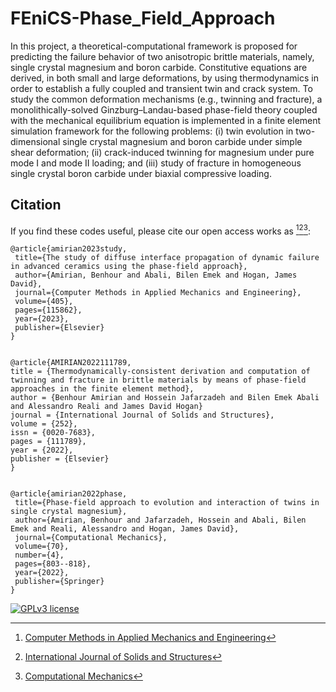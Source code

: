 # FEniCS-Phase_Field_Approach
In this project, a theoretical-computational framework is proposed for predicting the failure behavior of two anisotropic brittle materials, namely, single crystal magnesium and boron carbide. Constitutive equations are derived, in both small and large deformations, by using thermodynamics in order to establish a fully coupled and transient twin and crack system. To study the common deformation mechanisms (e.g., twinning and fracture), a monolithically-solved Ginzburg–Landau-based phase-field theory coupled with the mechanical equilibrium equation is implemented in a finite element simulation framework for the following problems: (i) twin evolution in two-dimensional single crystal magnesium and boron carbide under simple shear deformation; (ii) crack-induced twinning for magnesium under pure mode I and mode II loading; and (iii) study of fracture in homogeneous single crystal boron carbide under biaxial compressive loading.



## Citation
If you find these codes useful, please cite our open access works as [^1][^2][^3]:
```
@article{amirian2023study,
 title={The study of diffuse interface propagation of dynamic failure in advanced ceramics using the phase-field approach},
 author={Amirian, Benhour and Abali, Bilen Emek and Hogan, James David},
 journal={Computer Methods in Applied Mechanics and Engineering},
 volume={405},
 pages={115862},
 year={2023},
 publisher={Elsevier}
}


@article{AMIRIAN2022111789,
title = {Thermodynamically-consistent derivation and computation of twinning and fracture in brittle materials by means of phase-field approaches in the finite element method},
author = {Benhour Amirian and Hossein Jafarzadeh and Bilen Emek Abali and Alessandro Reali and James David Hogan}
journal = {International Journal of Solids and Structures},
volume = {252},
issn = {0020-7683},
pages = {111789},
year = {2022},
publisher = {Elsevier}
}


@article{amirian2022phase,
 title={Phase-field approach to evolution and interaction of twins in single crystal magnesium},
 author={Amirian, Benhour and Jafarzadeh, Hossein and Abali, Bilen Emek and Reali, Alessandro and Hogan, James David},
 journal={Computational Mechanics},
 volume={70},
 number={4},
 pages={803--818},
 year={2022},
 publisher={Springer}
}

```
[^1]: [Computer Methods in Applied Mechanics and Engineering](https://doi.org/10.1016/j.cma.2022.115862)
[^2]: [International Journal of Solids and Structures](https://doi.org/10.1016/j.ijsolstr.2022.111789)
[^3]: [Computational Mechanics](https://doi.org/10.1007/s00466-022-02209-3)


[![GPLv3 license](https://img.shields.io/badge/License-GPLv3-blue.svg)](http://perso.crans.org/besson/LICENSE.html)
